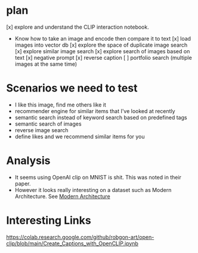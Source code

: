 # plan
[x] explore and understand the CLIP interaction notebook. 
- Know how to take an image and encode then compare it to text
[x] load images into vector db
[x] explore the space of duplicate image search
[x] explore similar image search
[x] explore search of images based on text
[x] negative prompt 
[x] reverse caption
[ ] portfolio search (multiple images at the same time)


# Scenarios we need to test
- I like this image, find me others like it
- recommender engine for similar items that I've looked at recently
- semantic search instead of keyword search based on predefined tags
- semantic search of images
- reverse image search
- define likes and we recommend similar items for you



# Analysis
- It seems using OpenAI clip on MNIST is shit. This was noted in their paper. 
- However it looks really interesting on a dataset such as Modern Architecture. See [Modern Architecture](/workspaces/fast.ai/vectordb/modern-architectures.ipynb)



# Interesting Links

https://colab.research.google.com/github/robgon-art/open-clip/blob/main/Create_Captions_with_OpenCLIP.ipynb

